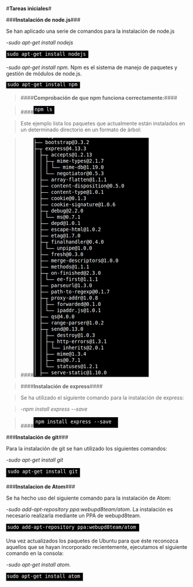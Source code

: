 #**Tareas iniciales**#

###**Instalación de node.js**###

Se han aplicado una serie de comandos para la instalación de node.js

-*sudo apt-get install nodejs*

<img src="imagenes_tutorial/nodejs.png" alt="No puede encontrarse la imagen">

-*sudo apt-get install npm*. Npm es el sistema de manejo de paquetes y gestión de módulos de node.js.

<img src="imagenes_tutorial/npm.png" alt="No puede encontrarse la imagen">


>####**Comprobación de que npm funciona correctamente:**####

>####<img src="imagenes_tutorial/funcionamiento_npm1.png" title="Funcionamiento npm" alt="No puede encontrarse la imagen">

>Este ejemplo lista los paquetes que actualmente están instalados en un determinado directorio en un formato de árbol:

>####<img src="imagenes_tutorial/npm_paquetes.png" title="Funcionamiento npm" alt="No puede encontrarse la imagen">


>####**Instalación de express**####

>Se ha utilizado el siguiente comando para la instalación de express:

>-*npm install express --save*

>####<img src="imagenes_tutorial/express.png" alt="No puede encontrarse la imagen">



###**Instalación de git**###

Para la instalación de git se han utilizado los siguientes comandos:

-*sudo apt-get install git*

<img src="imagenes_tutorial/git.png" alt="No puede encontrarse la imagen" title="Instalacion git">



###**Instalacion de Atom**###

Se ha hecho uso del siguiente comando para la instalación de Atom:


-*sudo add-apt-repository ppa:webupd8team/atom*. La instalación es necesario realizarla mediante un PPA de webupd8team.

<img src="imagenes_tutorial/atom_prev.png" alt="No puede encontrarse la imagen">

Una vez actualizados los paquetes de Ubuntu para que éste reconozca aquellos que se hayan incorporado recientemente, ejecutamos el siguiente comando en la consola:

-*sudo apt-get install atom*.

<img src="imagenes_tutorial/atom.png" alt="No puede encontrarse la imagen">

